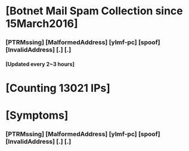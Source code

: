 # [Botnet Mail Spam Collection since 15March2016]
### [PTRMssing] [MalformedAddress] [ylmf-pc] [spoof] [InvalidAddress] [.] [.]
#### [Updated every 2~3 hours]

# [Counting 13021 IPs]

# [Symptoms] 
###   [PTRMssing] [MalformedAddress] [ylmf-pc] [spoof] [InvalidAddress] [.] [.]
